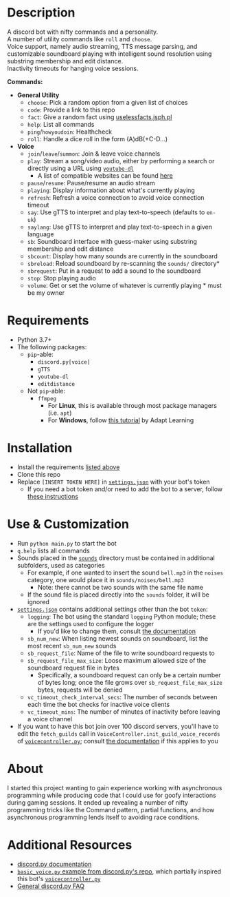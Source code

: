 # Description
A discord bot with nifty commands and a personality. \
A number of utility commands like `roll` and `choose`. \
Voice support, namely audio streaming, TTS message parsing, and customizable soundboard playing with intelligent sound resolution using substring membership and edit distance. \
Inactivity timeouts for hanging voice sessions.

**Commands:**
* **General Utility**
  * `choose`: Pick a random option from a given list of choices
  * `code`: Provide a link to this repo
  * `fact`: Give a random fact using [uselessfacts.jsph.pl](https://uselessfacts.jsph.pl)
  * `help`: List all commands
  * `ping`/`howyoudoin`: Healthcheck
  * `roll`: Handle a dice roll in the form (A)dB(+C-D...)
* **Voice**
  * `join`/`leave`/`summon`: Join & leave voice channels
  * `play`: Stream a song/video audio, either by performing a search or directly using a URL using [`youtube-dl`](https://ytdl-org.github.io/youtube-dl/index.html)
    * A list of compatible websites can be found [here](https://rg3.github.io/youtube-dl/supportedsites.html)
  * `pause`/`resume`: Pause/resume an audio stream
  * `playing`: Display information about what's currently playing
  * `refresh`: Refresh a voice connection to avoid voice connection timeout
  * `say`: Use gTTS to interpret and play text-to-speech (defaults to `en-uk`)
  * `saylang`: Use gTTS to interpret and play text-to-speech in a given language
  * `sb`: Soundboard interface with guess-maker using substring membership and edit distance
  * `sbcount`: Display how many sounds are currently in the soundboard
  * `sbreload`: Reload soundboard by re-scanning the `sounds/` directory*
  * `sbrequest`: Put in a request to add a sound to the soundboard
  * `stop`: Stop playing audio
  * `volume`: Get or set the volume of whatever is currently playing
\* must be my owner


# Requirements
* Python 3.7+
* The following packages:
  * `pip`-able:
    * `discord.py[voice]`
    * `gTTS`
    * `youtube-dl`
    * `editdistance`
  * Not `pip`-able:
    * `ffmpeg`
      * For **Linux**, this is available through most package managers (i.e. `apt`)
      * For **Windows**, follow [this tutorial](https://github.com/adaptlearning/adapt_authoring/wiki/Installing-FFmpeg) by Adapt Learning


# Installation
* Install the requirements [listed above](#Requirements)
* Clone this repo
* Replace `[INSERT TOKEN HERE]` in [`settings.json`](./settings.json) with your bot's token
  * If you need a bot token and/or need to add the bot to a server, follow [these instructions](https://www.writebots.com/discord-bot-token/)


# Use & Customization
* Run `python main.py` to start the bot
* `q.help` lists all commands
* Sounds placed in the [`sounds`](./sounds) directory must be contained in additional subfolders, used as categories
  * For example, if one wanted to insert the sound `bell.mp3` in the `noises` category, one would place it in `sounds/noises/bell.mp3`
    * Note: there cannot be two sounds with the same file name
  * If the sound file is placed directly into the `sounds` folder, it will be ignored
* [`settings.json`](./settings.json) contains additional settings other than the bot `token`:
  * `logging`: The bot using the standard `logging` Python module; these are the settings used to configure the logger
    * If you'd like to change them, consult [the documentation](https://docs.python.org/3/library/logging.config.html)
  * `sb_num_new`: When listing newest sounds on soundboard, list the most recent `sb_num_new` sounds
  * `sb_request_file`: Name of the file to write soundboard requests to
  * `sb_request_file_max_size`: Loose maximum allowed size of the soundboard request file in bytes
    * Specifically, a soundboard request can only be a certain number of bytes long; once the file grows over `sb_request_file_max_size` bytes, requests will be denied
  * `vc_timeout_check_interval_secs`: The number of seconds between each time the bot checks for inactive voice clients
  * `vc_timeout_mins`: The number of minutes of inactivity before leaving a voice channel
* If you want to have this bot join over 100 discord servers, you'll have to edit the `fetch_guilds` call in `VoiceController.init_guild_voice_records` of [`voicecontroller.py`](./voicecontroller.py); consult [the documentation](https://discordpy.readthedocs.io/en/latest/api.html#discord.Client.fetch_guilds) if this applies to you

# About
I started this project wanting to gain experience working with asynchronous programming while producing code that I could use for goofy interactions during gaming sessions. It ended up revealing a number of nifty programming tricks like the Command pattern, partial functions, and how asynchronous programming lends itself to avoiding race conditions.


# Additional Resources
* [discord.py documentation](https://discordpy.readthedocs.io/en/latest/api.html)
* [`basic_voice.py` example from discord.py's repo](https://github.com/Rapptz/discord.py/blob/master/examples/basic_voice.py), which partially inspired this bot's [`voicecontroller.py`](./voicecontroller.py)
* [General discord.py FAQ](https://discordpy.readthedocs.io/en/latest/faq.html)
